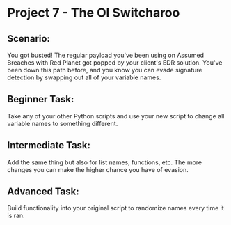 # Project 7 - The Ol Switcharoo

## Scenario: 

You got busted! The regular payload you've been using on Assumed Breaches with Red Planet got popped by your client's EDR solution. You've been down this path before, and you know you can evade signature detection by swapping out all of your variable names.

## Beginner Task: 

Take any of your other Python scripts and use your new script to change all variable names to something different.

## Intermediate Task: 

Add the same thing but also for list names, functions, etc. The more changes you can make the higher chance you have of evasion.

## Advanced Task: 

Build functionality into your original script to randomize names every time it is ran.
